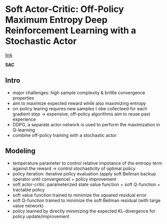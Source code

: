 # Soft Actor-Critic: Off-Policy Maximum Entropy Deep Reinforcement Learning with a Stochastic Actor
[link](https://arxiv.org/pdf/1801.01290.pdf)

**SAC**

## Intro 

- major challenges: high sample complexity & brittle convergence properties 
- aim to maximize expected reward while also maximizing entropy 
- on-policy learing requires new samples t obe collecteed for each gradient step -> expensive, off-policy algorithms aim to reuse past experience 
- DDPG, a separate actor network is used to perform the maximization in Q-learning 
- combine off-policy training with a stochastic actor 

## Modeling 

- temperature parameter to control relative impotance of the entropy term against the reward -> control stochasticity of optimal policy  
- policy iteration: iterative policy evaluation (apply soft Bellman backup operator until convergence) + policy improvement 
- soft actor-critic: parameterized state value function + soft Q-function + tractable policy 
- soft value function trained to minimize the squared residual error 
- soft Q-function trained to minimize the soft Bellman residual (with targe value network) 
- policy learned by directly minimizing the expected KL-divergence for policy update/improvement 